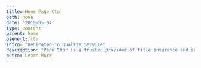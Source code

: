 ```yaml
---
title: Home Page Cta
path: none
date: '2019-05-04'
type: content
parent: home
element: cta
intro: "Dedicated To Quality Service"
description: "Penn Star is a trusted provider of title insurance and settlement services for buyers, sellers, builders, mortgage companies and developers across the Lehigh Valley region."
outro: Learn More
---
```


